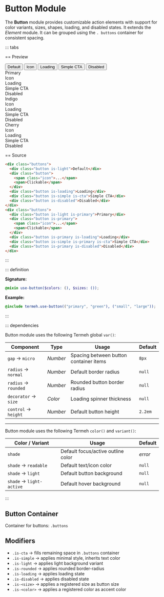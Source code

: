# Button Module

The **Button** module provides customizable action elements with support for color variants, sizes, shapes, loading, and disabled states. It extends the _Element_ module. It can be grouped using the `. buttons` container for consistent spacing.

::: tabs

== Preview

<!-- markdownlint-disable MD033 -->
<Preview height="2rem">
  <div class="demo">
    <div class="buttons">
      <button class="button is-light">Default</button>
      <button class="button">
        <span class="icon">
          <!--@include: ../icon.svg-->
        </span>
        <span>Icon</span>
      </button>
      <button class="button is-loading">Loading</button>
      <button class="button is-simple is-cta">Simple CTA</button>
      <button class="button is-disabled">Disabled</button>
    </div>
  </div>
  <div class="demo">
    <div class="buttons">
      <div class="button is-light is-primary">Primary</div>
      <div class="button is-primary">
        <span class="icon">
          <!--@include: ../icon.svg-->
        </span>
        <span>Icon</span>
      </div>
      <div class="button is-primary is-loading">Loading</div>
      <div class="button is-simple is-primary is-cta">Simple CTA</div>
      <div class="button is-primary is-disabled">Disabled</div>
    </div>
  </div>
  <div class="demo">
    <div class="buttons">
      <div class="button is-light is-indigo">Indigo</div>
      <div class="button is-indigo">
        <span class="icon">
          <!--@include: ../icon.svg-->
        </span>
        <span>Icon</span>
      </div>
      <div class="button is-indigo is-loading">Loading</div>
      <div class="button is-simple is-indigo is-cta">Simple CTA</div>
      <div class="button is-indigo is-disabled">Disabled</div>
    </div>
  </div>
  <div class="demo">
    <div class="buttons">
      <div class="button is-light is-maroon is-rounded">Cherry</div>
      <div class="button is-maroon is-rounded">
        <span class="icon">
          <!--@include: ../icon.svg-->
        </span>
        <span>Icon</span>
      </div>
      <div class="button is-maroon is-rounded is-loading">Loading</div>
      <div class="button is-simple is-maroon is-rounded is-cta">Simple CTA</div>
      <div class="button is-maroon is-rounded is-disabled">Disabled</div>
    </div>
  </div>
</Preview>
<!-- markdownlint-enable MD033 -->

== Source

```html
<div class="buttons">
  <div class="button is-light">Default</div>
  <div class="button">
    <span class="icon">...</span>
    <span>Clickable</span>
  </div>
  <div class="button is-loading">Loading</div>
  <div class="button is-simple is-cta">Simple CTA</div>
  <div class="button is-disabled">Disabled</div>
</div>
<div class="buttons">
  <div class="button is-light is-primary">Primary</div>
  <div class="button is-primary">
    <span class="icon">...</span>
    <span>Clickable</span>
  </div>
  <div class="button is-primary is-loading">Loading</div>
  <div class="button is-simple is-primary is-cta">Simple CTA</div>
  <div class="button is-primary is-disabled">Disabled</div>
</div>
```

:::

::: definition

**Signature:**

```scss
@mixin use-button($colors: (), $sizes: ());
```

**Example:**

```scss
@include termeh.use-button(("primary", "green"), ("small", "large"));
```

:::

::: dependencies

Button module uses the following Termeh global `var()`:

| Component            | Type     | Usage                                  | Default |
| -------------------- | -------- | -------------------------------------- | ------- |
| `gap` → `micro`      | _Number_ | Spacing between button container items | `8px`   |
| `radius` → `normal`  | _Number_ | Default border radius                  | `null`  |
| `radius` → `rounded` | _Number_ | Rounded button border radius           | `null`  |
| `decorator` → `size` | _Color_  | Loading spinner thickness              | `null`  |
| `control` → `height` | _Number_ | Default button height                  | `2.2em` |

---

Button module uses the following Termeh `color()` and `variant()`:

| Color / Variant          | Usage                              | Default |
| ------------------------ | ---------------------------------- | ------- |
| `shade`                  | Default focus/active outline color | _error_ |
| `shade` → `readable`     | Default text/icon color            | `null`  |
| `shade` → `light`        | Default button background          | `null`  |
| `shade` → `light-active` | Default hover background           | `null`  |

:::

## Button Container

Container for buttons: `.buttons`

## Modifiers

- `.is-cta` → fills remaining space in `.buttons` container
- `.is-simple` → applies minimal style, inherits text color
- `.is-light` → applies light background variant
- `.is-rounded` → applies rounded border-radius
- `.is-loading` → applies loading state
- `.is-disabled` → applies disabled state
- `.is-<size>` → applies a registered size as button size
- `.is-<color>` → applies a registered color as accent color
